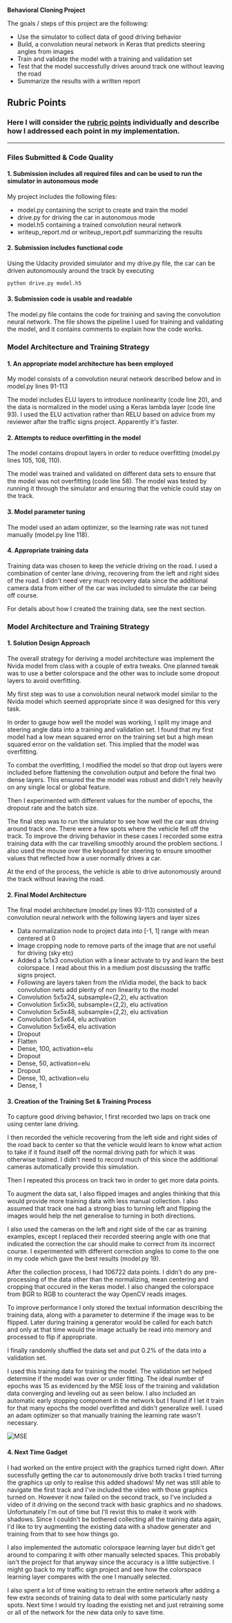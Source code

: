 **Behavioral Cloning Project**

The goals / steps of this project are the following:
* Use the simulator to collect data of good driving behavior
* Build, a convolution neural network in Keras that predicts steering angles from images
* Train and validate the model with a training and validation set
* Test that the model successfully drives around track one without leaving the road
* Summarize the results with a written report


[//]: # (Image References)

[image1]: ./training.png "MSE"

## Rubric Points
### Here I will consider the [rubric points](https://review.udacity.com/#!/rubrics/432/view) individually and describe how I addressed each point in my implementation.  

---
### Files Submitted & Code Quality

#### 1. Submission includes all required files and can be used to run the simulator in autonomous mode

My project includes the following files:
* model.py containing the script to create and train the model
* drive.py for driving the car in autonomous mode
* model.h5 containing a trained convolution neural network 
* writeup_report.md or writeup_report.pdf summarizing the results

#### 2. Submission includes functional code
Using the Udacity provided simulator and my drive.py file, the car can be driven autonomously around the track by executing 
```sh
python drive.py model.h5
```

#### 3. Submission code is usable and readable

The model.py file contains the code for training and saving the convolution neural network. The file shows the pipeline I used for training and validating the model, and it contains comments to explain how the code works.

### Model Architecture and Training Strategy

#### 1. An appropriate model architecture has been employed

My model consists of a convolution neural network described below and in model.py lines 91-113

The model includes ELU layers to introduce nonlinearity (code line 20), and the data is normalized in the model using a Keras lambda layer (code line 93). I used the ELU activation rather than RELU based on advice from my reviewer after the traffic signs project. Apparently it's faster.

#### 2. Attempts to reduce overfitting in the model

The model contains dropout layers in order to reduce overfitting (model.py lines 105, 108, 110). 

The model was trained and validated on different data sets to ensure that the model was not overfitting (code line 58). The model was tested by running it through the simulator and ensuring that the vehicle could stay on the track.

#### 3. Model parameter tuning

The model used an adam optimizer, so the learning rate was not tuned manually (model.py line 118).

#### 4. Appropriate training data

Training data was chosen to keep the vehicle driving on the road. I used a combination of center lane driving, recovering from the left and right sides of the road. I didn't need very much recovery data since the additional camera data from either of the car was included to simulate the car being off course.

For details about how I created the training data, see the next section. 

### Model Architecture and Training Strategy

#### 1. Solution Design Approach

The overall strategy for deriving a model architecture was implement the Nvida model from class with a couple of extra tweaks. One planned tweak was to use a better colorspace and the other was to include some dropout layers to avoid overfitting.

My first step was to use a convolution neural network model similar to the Nvida model which seemed appropriate since it was designed for this very task.

In order to gauge how well the model was working, I split my image and steering angle data into a training and validation set. I found that my first model had a low mean squared error on the training set but a high mean squared error on the validation set. This implied that the model was overfitting. 

To combat the overfitting, I modified the model so that drop out layers were included before flattening the convolution output and before the final two dense layers. This ensured the the model was robust and didn't rely heavily on any single local or global feature. 

Then I experimented with different values for the number of epochs, the dropout rate and the batch size. 

The final step was to run the simulator to see how well the car was driving around track one. There were a few spots where the vehicle fell off the track. To improve the driving behavior in these cases I recorded some extra training data with the car travelling smoothly around the problem sections. I also used the mouse over the keyboard for steering to ensure smoother values that reflected how a user normally drives a car.

At the end of the process, the vehicle is able to drive autonomously around the track without leaving the road.

#### 2. Final Model Architecture

The final model architecture (model.py lines 93-113) consisted of a convolution neural network with the following layers and layer sizes

- Data normalization node to project data into \[-1, 1] range with mean centered at 0
- Image cropping node to remove parts of the image that are not useful for driving (sky etc)
- Added a 1x1x3 convolution with a linear activate to try and learn the best colorspace. I read about this in a medium post discussing the traffic signs project.
- Following are layers taken from the nVidia model, the back to back convolution nets add plenty of non linearity to the model
- Convolution 5x5x24, subsample=(2,2), elu activation
- Convolution 5x5x36, subsample=(2,2), elu activation
- Convolution 5x5x48, subsample=(2,2), elu activation
- Convolution 5x5x64, elu activation
- Convolution 5x5x64, elu activation
- Dropout
- Flatten
- Dense, 100, activation=elu
- Dropout
- Dense, 50, activation=elu
- Dropout
- Dense, 10, activation=elu
- Dense, 1

#### 3. Creation of the Training Set & Training Process

To capture good driving behavior, I first recorded two laps on track one using center lane driving. 

I then recorded the vehicle recovering from the left side and right sides of the road back to center so that the vehicle would learn to know what action to take if it found itself off the normal driving path for which it was otherwise trained. I didn't need to record much of this since the additional cameras automatically provide this simulation.

Then I repeated this process on track two in order to get more data points.

To augment the data sat, I also flipped images and angles thinking that this would provide more training data with less manual collection. I also assumed that track one had a strong bias to turning left and flipping the images would help the net generalise to turning in both directions.

I also used the cameras on the left and right side of the car as training examples, except I replaced their recorded steering angle with one that indicated the correction the car should make to correct from its incorrect course. I experimented with different correction angles to come to the one in my code which gave the best results (model.py 19).

After the collection process, I had 106722 data points. I didn't do any pre-processing of the data other than the normalizing, mean centering and cropping that occured in the keras model. I also changed the colorspace from BGR to RGB to counteract the way OpenCV reads images.

To improve performance I only stored the textual information describing the training data, along with a parameter to determine if the image was to be flipped. Later during training a generator would be called for each batch and only at that time would the image actually be read into memory and processed to flip if appropriate.

I finally randomly shuffled the data set and put 0.2% of the data into a validation set. 

I used this training data for training the model. The validation set helped determine if the model was over or under fitting. The ideal number of epochs was 15 as evidenced by the MSE loss of the training and validation data converging and leveling out as seen below. I also included an automatic early stopping component in the network but I found if I let it train for that many epochs the model overfitted and didn't generalize well. I used an adam optimizer so that manually training the learning rate wasn't necessary.

![MSE][image1]

#### 4. Next Time Gadget

I had worked on the entire project with the graphics turned right down. After sucessfully getting the car to autonomously drive both tracks I tried turning the graphics up only to realise this added shadows! My net was still able to navigate the first track and I've included the video with those graphics turned on. However it now failed on the second track, so I've included a video of it driving on the second track with basic graphics and no shadows. Unfortunately I'm out of time but I'll revist this to make it work with shadows. Since I couldn't be bothered collecting all the training data again, I'd like to try augmenting the existing data with a shadow generater and training from that to see how things go.

I also implemented the automatic colorspace learning layer but didn't get around to comparing it with other manually selected spaces. This probably isn't the project for that anyway since the accuracy is a little subjective. I might go back to my traffic sign project and see how the colorspace learning layer compares with the one I manually selected.

I also spent a lot of time waiting to retrain the entire network after adding a few extra seconds of training data to deal with some particularly nasty spots. Next time I would try loading the existing net and just retraining some or all of the network for the new data only to save time.

